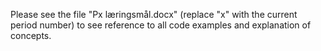 Please see the file "Px læringsmål.docx" (replace "x" with the current period number) to see reference to all code examples and explanation of concepts.

